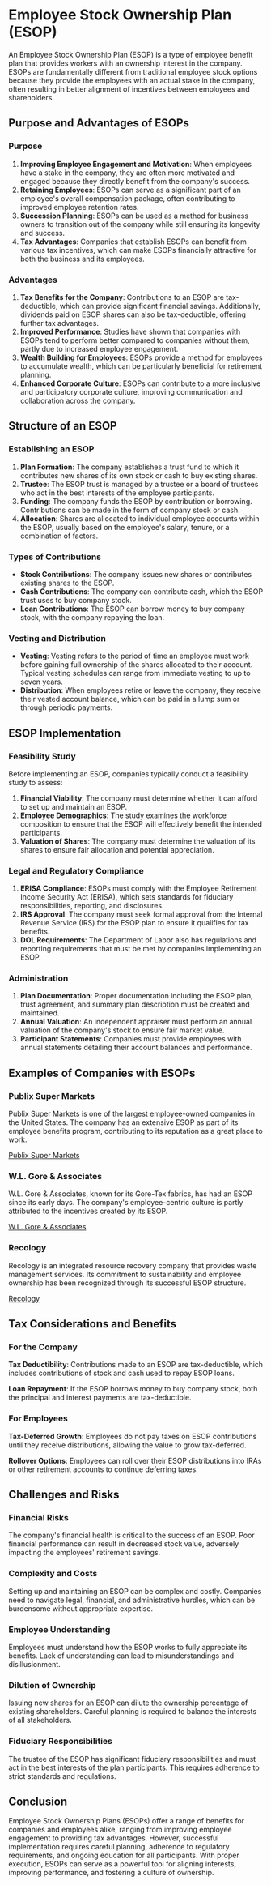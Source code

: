 # Employee Stock Ownership Plan (ESOP)

An Employee Stock Ownership Plan (ESOP) is a type of employee benefit plan that provides workers with an ownership interest in the company. ESOPs are fundamentally different from traditional employee stock options because they provide the employees with an actual stake in the company, often resulting in better alignment of incentives between employees and shareholders.

## Purpose and Advantages of ESOPs

### Purpose

1. **Improving Employee Engagement and Motivation**: When employees have a stake in the company, they are often more motivated and engaged because they directly benefit from the company's success.
2. **Retaining Employees**: ESOPs can serve as a significant part of an employee's overall compensation package, often contributing to improved employee retention rates.
3. **Succession Planning**: ESOPs can be used as a method for business owners to transition out of the company while still ensuring its longevity and success.
4. **Tax Advantages**: Companies that establish ESOPs can benefit from various tax incentives, which can make ESOPs financially attractive for both the business and its employees.

### Advantages

1. **Tax Benefits for the Company**: Contributions to an ESOP are tax-deductible, which can provide significant financial savings. Additionally, dividends paid on ESOP shares can also be tax-deductible, offering further tax advantages.
2. **Improved Performance**: Studies have shown that companies with ESOPs tend to perform better compared to companies without them, partly due to increased employee engagement.
3. **Wealth Building for Employees**: ESOPs provide a method for employees to accumulate wealth, which can be particularly beneficial for retirement planning.
4. **Enhanced Corporate Culture**: ESOPs can contribute to a more inclusive and participatory corporate culture, improving communication and collaboration across the company.

## Structure of an ESOP

### Establishing an ESOP

1. **Plan Formation**: The company establishes a trust fund to which it contributes new shares of its own stock or cash to buy existing shares.
2. **Trustee**: The ESOP trust is managed by a trustee or a board of trustees who act in the best interests of the employee participants.
3. **Funding**: The company funds the ESOP by contribution or borrowing. Contributions can be made in the form of company stock or cash.
4. **Allocation**: Shares are allocated to individual employee accounts within the ESOP, usually based on the employee's salary, tenure, or a combination of factors.

### Types of Contributions

- **Stock Contributions**: The company issues new shares or contributes existing shares to the ESOP.
- **Cash Contributions**: The company can contribute cash, which the ESOP trust uses to buy company stock.
- **Loan Contributions**: The ESOP can borrow money to buy company stock, with the company repaying the loan.

### Vesting and Distribution

- **Vesting**: Vesting refers to the period of time an employee must work before gaining full ownership of the shares allocated to their account. Typical vesting schedules can range from immediate vesting to up to seven years.
- **Distribution**: When employees retire or leave the company, they receive their vested account balance, which can be paid in a lump sum or through periodic payments.

## ESOP Implementation

### Feasibility Study

Before implementing an ESOP, companies typically conduct a feasibility study to assess:

1. **Financial Viability**: The company must determine whether it can afford to set up and maintain an ESOP.
2. **Employee Demographics**: The study examines the workforce composition to ensure that the ESOP will effectively benefit the intended participants.
3. **Valuation of Shares**: The company must determine the valuation of its shares to ensure fair allocation and potential appreciation.

### Legal and Regulatory Compliance

1. **ERISA Compliance**: ESOPs must comply with the Employee Retirement Income Security Act (ERISA), which sets standards for fiduciary responsibilities, reporting, and disclosures.
2. **IRS Approval**: The company must seek formal approval from the Internal Revenue Service (IRS) for the ESOP plan to ensure it qualifies for tax benefits.
3. **DOL Requirements**: The Department of Labor also has regulations and reporting requirements that must be met by companies implementing an ESOP.

### Administration

1. **Plan Documentation**: Proper documentation including the ESOP plan, trust agreement, and summary plan description must be created and maintained.
2. **Annual Valuation**: An independent appraiser must perform an annual valuation of the company's stock to ensure fair market value.
3. **Participant Statements**: Companies must provide employees with annual statements detailing their account balances and performance.

## Examples of Companies with ESOPs

### Publix Super Markets

Publix Super Markets is one of the largest employee-owned companies in the United States. The company has an extensive ESOP as part of its employee benefits program, contributing to its reputation as a great place to work.

[Publix Super Markets](https://corporate.publix.com)

### W.L. Gore & Associates

W.L. Gore & Associates, known for its Gore-Tex fabrics, has had an ESOP since its early days. The company's employee-centric culture is partly attributed to the incentives created by its ESOP.

[W.L. Gore & Associates](https://www.gore.com)

### Recology

Recology is an integrated resource recovery company that provides waste management services. Its commitment to sustainability and employee ownership has been recognized through its successful ESOP structure.

[Recology](https://www.recology.com)

## Tax Considerations and Benefits

### For the Company

**Tax Deductibility**: Contributions made to an ESOP are tax-deductible, which includes contributions of stock and cash used to repay ESOP loans.

**Loan Repayment**: If the ESOP borrows money to buy company stock, both the principal and interest payments are tax-deductible.

### For Employees

**Tax-Deferred Growth**: Employees do not pay taxes on ESOP contributions until they receive distributions, allowing the value to grow tax-deferred.

**Rollover Options**: Employees can roll over their ESOP distributions into IRAs or other retirement accounts to continue deferring taxes.

## Challenges and Risks

### Financial Risks

The company's financial health is critical to the success of an ESOP. Poor financial performance can result in decreased stock value, adversely impacting the employees' retirement savings.

### Complexity and Costs

Setting up and maintaining an ESOP can be complex and costly. Companies need to navigate legal, financial, and administrative hurdles, which can be burdensome without appropriate expertise.

### Employee Understanding 

Employees must understand how the ESOP works to fully appreciate its benefits. Lack of understanding can lead to misunderstandings and disillusionment.

### Dilution of Ownership

Issuing new shares for an ESOP can dilute the ownership percentage of existing shareholders. Careful planning is required to balance the interests of all stakeholders.

### Fiduciary Responsibilities

The trustee of the ESOP has significant fiduciary responsibilities and must act in the best interests of the plan participants. This requires adherence to strict standards and regulations.

## Conclusion

Employee Stock Ownership Plans (ESOPs) offer a range of benefits for companies and employees alike, ranging from improving employee engagement to providing tax advantages. However, successful implementation requires careful planning, adherence to regulatory requirements, and ongoing education for all participants. With proper execution, ESOPs can serve as a powerful tool for aligning interests, improving performance, and fostering a culture of ownership.